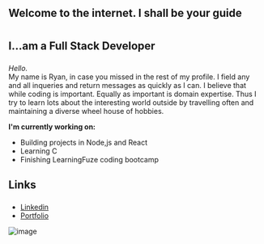 
## Welcome to the internet. I shall be your guide<h1>


## I...am a Full Stack Developer <h3>

_Hello._<br>
My name is Ryan, in case you missed in the rest of my profile. 
I field any and all inqueries and return messages as quickly as I can. 
I believe that while coding is important. Equally as important is domain expertise. 
Thus I try to learn lots about the interesting world outside by travelling often and maintaining a diverse wheel house of hobbies. 

**I'm currently working on:**
  * Building projects in Node,js and React
  * Learning C
  * Finishing LearningFuze coding bootcamp
  
 ## Links <h5>
* [Linkedin](https://www.linkedin.com/in/ryan-skidmore1/) 
* [Portfolio](https://ryanss.co/)
 
 
  
 ![image](https://user-images.githubusercontent.com/11698908/128247765-d8edfc53-cd4e-416b-9a71-e64b93c9abbb.png)

